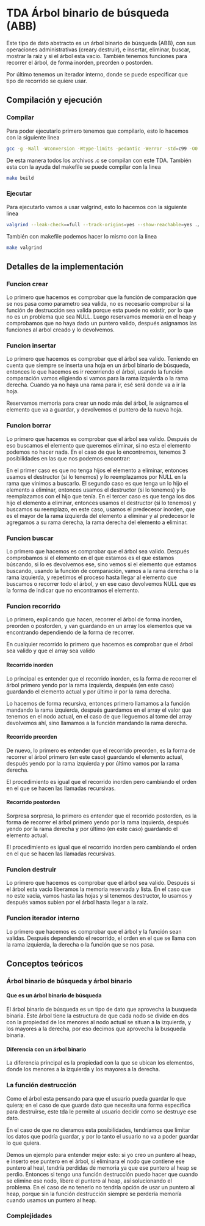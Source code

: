 # TDA Árbol binario de búsqueda (ABB)

Este tipo de dato abstracto es un árbol binario de búsqueda (ABB), con sus operaciones administrativas (creary destruir), e insertar, eliminar, buscar, mostrar la raiz y si el árbol esta vacio. También tenemos funciones para recorrer el árbol, de forma inorden, preorden o postorden.

Por último tenemos un iterador interno, donde se puede especificar que tipo de recorrido se quiere usar.

## Compilación y ejecución

### Compilar
    
Para poder ejecutarlo primero tenemos que compilarlo, esto lo hacemos con la siguiente linea
``` bash
gcc -g -Wall -Wconversion -Wtype-limits -pedantic -Werror -std=c99 -O0 *.c -o abb 
```
De esta manera todos los archivos .c se compilan con este TDA. También esta con la ayuda del makefile se puede compilar con la linea
``` bash
make build
```
    
### Ejecutar

Para ejecutarlo vamos a usar valgrind, esto lo hacemos con la siguiente linea
``` bash
valgrind --leak-check==full --track-origins=yes --show-reachable=yes ./abb
```
También con makefile podemos hacer lo mismo con la linea
``` bash
make valgrind
```


## Detalles de la implementación

### Funcion crear
Lo primero que hacemos es comprobar que la función de comparación que se nos pasa como parametro sea valida, no es necesario comprobar si la función de destrucción sea valida porque esta puede no existir, por lo que no es un problema que sea NULL.
Luego reservamos memoria en el heap y comprobamos que no haya dado un puntero valido, después asignamos las funciones al arbol creado y lo devolvemos.

### Funcion insertar
Lo primero que hacemos es comprobar que el árbol sea valido. Teniendo en cuenta que siempre se inserta una hoja en un árbol binario de búsqueda, entonces lo que hacemos es ir recorriendo el árbol, usando la función comparación vamos eligiendo si vamos para la rama izquierda o la rama derecha. Cuando ya no haya una rama para ir, esé será donde va a ir la hoja.

Reservamos memoria para crear un nodo más del árbol, le asignamos el elemento que va a guardar, y devolvemos el puntero de la nueva hoja.

### Funcion borrar
Lo primero que hacemos es comprobar que el árbol sea valido. Después de eso buscamos el elemento que queremos eliminar, si no esta el elemento podemos no hacer nada. En el caso de que lo encontremos, tenemos 3 posibilidades en las que nos podemos encontrar:

En el primer caso es que no tenga hijos el elemento a eliminar, entonces usamos el destructor (si lo tenemos) y lo reemplazamos por NULL en la rama que vinimos a buscarlo.
El segundo caso es que tenga un lo hijo el elemento a eliminar, entonces usamos el destructor (si lo tenemos) y lo reemplazamos con el hijo que tenía.
En el tercer caso es que tenga los dos hijo el elemento a eliminar, entonces usamos el destructor (si lo tenemos) y buscamos su reemplazo, en este caso, usamos el predecesor inorden, que es el mayor de la rama izquierda del elemento a eliminar y al predecesor le agregamos a su rama derecha, la rama derecha del elemento a eliminar.

### Funcion buscar
Lo primero que hacemos es comprobar que el árbol sea valido. Después comprobamos si el elemento en el que estamos es el que estamos búscando, si lo es devolvemos ese, sino vemos si el elemento que estamos buscando, usando la función de comparación, vamos a la rama derecha o la rama izquierda, y repetimos el proceso hasta llegar al elemento que buscamos o recorrer todo el árbol, y en ese caso devolvemos NULL que es la forma de indicar que no encontramos el elemento.

### Funcion recorrido
Lo primero, explicando que hacen, recorrer el árbol de forma inorden, preorden o postorden, y van guardando en un array los elementos que va encontrando dependiendo de la forma de recorrer.

En cualquier recorrido lo primero que hacemos es comprobar que el árbol sea valido y que el array sea valido

#### Recorrido inorden 
Lo principal es entender que el recorrido inorden, es la forma de recorrer el árbol primero yendo por la rama izquierda, después (en este caso) guardando el elemento actual y por último ir por la rama derecha.

Lo hacemos de forma recursiva, entonces primero llamamos a la función mandando la rama izquierda, después guardamos en el array el valor que tenemos en el nodo actual, en el caso de que lleguemos al tome del array devolvemos ahí, sino llamamos a la función mandando la rama derecha.

#### Recorrido preorden 
De nuevo, lo primero es entender que el recorrido preorden, es la forma de recorrer el árbol primero (en este caso) guardando el elemento actual, después yendo por la rama izquierda y por último vamos por la rama derecha.

El procedimiento es igual que el recorrido inorden pero cambiando el orden en el que se hacen las llamadas recursivas.

#### Recorrido postorden 
Sorpresa sorpresa, lo primero es entender que el recorrido postorden, es la forma de recorrer el árbol primero yendo por la rama izquierda, después yendo por la rama derecha y por último (en este caso) guardando el elemento actual.

El procedimiento es igual que el recorrido inorden pero cambiando el orden en el que se hacen las llamadas recursivas.

### Funcion destruir
Lo primero que hacemos es comprobar que el árbol sea valido. Después si el árbol esta vacio liberamos la memoria reservada y lista. En el caso que no este vacia, vamos hasta las hojas y si tenemos destructor, lo usamos y después vamos subien por el árbol hasta llegar a la raíz.

### Funcion iterador interno
Lo primero que hacemos es comprobar que el árbol y la función sean validas. Después dependiendo el recorrido, el orden en el que se llama con la rama izquierda, la derecha o la función que se nos pasa. 

## Conceptos teóricos

### Árbol binario de búsqueda y árbol binario

#### Que es un árbol binario de búsqueda
El árbol binario de búsqueda es un tipo de dato que aprovecha la busqueda binaria. Este árbol tiene la estructura de que cada nodo se divide en dos con la propiedad de los menores al nodo actual se situan a la izquierda, y los mayores a la derecha, por eso decimos que aprovecha la busqueda binaria.

#### Diferencia con un árbol binario
La diferencia principal es la propiedad con la que se ubican los elementos, donde los menores a la izquierda y los mayores a la derecha.

### La función destrucción 
Como el árbol esta pensando para que el usuario pueda guardar lo que quiera; en el caso de que guarde dato que necesita una forma especifica para destruirse, este tda le permite al usuario decidir como se destruye ese dato.

En el caso de que no dieramos esta posibilidades, tendríamos que limitar los datos que podría guardar, y por lo tanto el usuario no va a poder guardar lo que quiera. 

Demos un ejemplo para entender mejor esto: si yo creo un puntero al heap, e inserto ese puntero en el árbol, si eliminara el nodo que contiene ese puntero al heal, tendría perdidas de memoria ya que ese puntero al heap se perdio. Entonces si tengo una función destrucción puedo hacer que cuando se elimine ese nodo, libere el puntero al heap, así solucionando el problema. En el caso de no tenerlo no tendría opción de usar un puntero al heap, porque sin la función destrucción siempre se perdería memoría cuando usamos un puntero al heap.

### Complejidades

